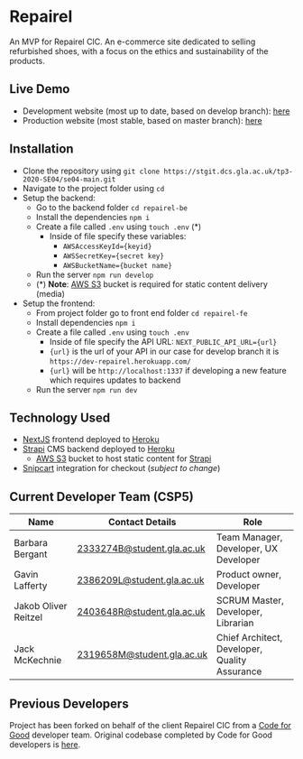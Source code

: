 # Repairel
An MVP for Repairel CIC. An e-commerce site dedicated to selling refurbished shoes, with a focus on the ethics and sustainability of the products.

## Live Demo
* Development website (most up to date, based on develop branch): [here](https://dev-repairel-fe.herokuapp.com/)
* Production website (most stable, based on master branch): [here](https://repairel-fe.herokuapp.com/)

## Installation
- Clone the repository using `git clone https://stgit.dcs.gla.ac.uk/tp3-2020-SE04/se04-main.git`
- Navigate to the project folder using `cd`
- Setup the backend:
  * Go to the backend folder `cd repairel-be`
  * Install the dependencies `npm i`
  * Create a file called `.env` using `touch .env` (\*)
    - Inside of file specify these variables:
      * `AWSAccessKeyId={keyid}`
      * `AWSSecretKey={secret key}`
      * `AWSBucketName={bucket name}`
  * Run the server `npm run develop`
  * (\*) **Note**: [AWS S3](https://aws.amazon.com/s3/) bucket is required for static content delivery (media)
- Setup the frontend:
  * From project folder go to front end folder `cd repairel-fe`
  * Install dependencies `npm i`
  * Create a file called `.env` using `touch .env`
    - Inside of file specify the API URL: `NEXT_PUBLIC_API_URL={url}`
    - `{url}` is the url of your API in our case for develop branch it is `https://dev-repairel.herokuapp.com/`
    - `{url}` will be `http://localhost:1337` if developing a new feature which requires updates to backend
  * Run the server `npm run dev`

## Technology Used
- [NextJS](https://nextjs.org/) frontend deployed to [Heroku](https://heroku.com/)
- [Strapi](https://strapi.io/) CMS backend deployed to [Heroku](https://heroku.com/)
  * [AWS S3](https://aws.amazon.com/s3/) bucket to host static content for [Strapi](https://strapi.io/)
- [Snipcart](https://snipcart.com/) integration for checkout (_subject to change_)

## Current Developer Team (**CSP5**)
| Name                 | Contact Details            |Role                           |
|----------------------|----------------------------|-------------------------------|
| Barbara Bergant      | 2333274B@student.gla.ac.uk | Team Manager, Developer, UX Developer|
| Gavin Lafferty       | 2386209L@student.gla.ac.uk | Product owner, Developer |
| Jakob Oliver Reitzel | 2403648R@student.gla.ac.uk | SCRUM Master, Developer, Librarian |
| Jack McKechnie       | 2319658M@student.gla.ac.uk | Chief Architect, Developer, Quality Assurance|



## Previous Developers
Project has been forked on behalf of the client Repairel CIC from a [Code for Good](https://www.foundersandcoders.com/tech-for-better/) developer team. Original codebase completed by Code for Good developers is [here](https://github.com/Repairel).
